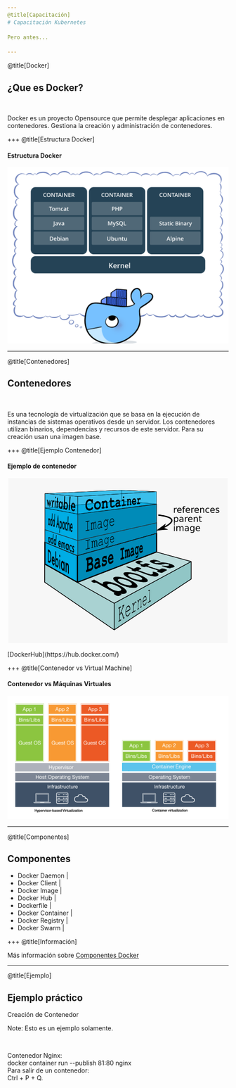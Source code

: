 ```yaml
---
@title[Capacitación]
# Capacitación Kubernetes

Pero antes...

---
```

@title[Docker]
## ¿Que es Docker?

<br>

Docker es un proyecto Opensource que permite desplegar aplicaciones en contenedores. Gestiona la creación y administración de contenedores.

+++
@title[Estructura Docker]
#### Estructura Docker
<p align="center"><img src="https://raw.githubusercontent.com/coneking/charla_kube/develop/images/docker.png" width="600" /></p>

---
@title[Contenedores]
## Contenedores

<br>

Es una tecnología de virtualización que se basa en la ejecución de instancias de sistemas operativos desde un servidor. Los contenedores utilizan binarios, dependencias y recursos de este servidor. Para su creación usan una imagen base.

+++
@title[Ejemplo Contenedor]
#### Ejemplo de contenedor
<p align="center"><img src="https://raw.githubusercontent.com/coneking/charla_kube/develop/images/container.png" width="500" /></p>
[DockerHub](https://hub.docker.com/)


+++
@title[Contenedor vs Virtual Machine]
#### Contenedor vs Máquinas Virtuales
<p align="center"><img src="https://raw.githubusercontent.com/coneking/charla_kube/develop/images/vm-vs-container.png" width="800" /></p>

---
@title[Componentes]
## Componentes

- Docker Daemon |
- Docker Client |
- Docker Image |
- Docker Hub |
- Dockerfile |
- Docker Container |
- Docker Registry |
- Docker Swarm |

+++
@title[Información]

Más información sobre [Componentes Docker](https://github.com/coneking/docker#componentes-de-docker)

---
@title[Ejemplo]

## Ejemplo práctico

Creación de Contenedor

Note:
Esto es un ejemplo solamente.

<br>

Contenedor Nginx: <br>
docker container run --publish 81:80 nginx
<br>
Para salir de un contenedor: <br> Ctrl + P + Q.